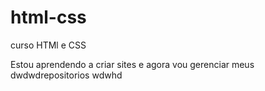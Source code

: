 # html-css
 curso HTMl e CSS


 Estou aprendendo a criar sites e agora vou gerenciar meus dwdwdrepositorios
wdwhd